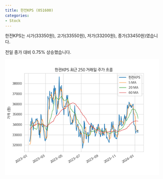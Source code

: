 ```yaml
---
title: 한전KPS (051600)
categories:
- Stock
---
```


한전KPS는 시가(33350원), 고가(33550원), 저가(33200원), 종가(33450원)였습니다.

전일 종가 대비 0.75% 상승했습니다.

<!-- more -->

![051600](/assets/images/stock/051600.png)